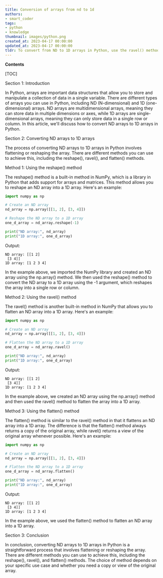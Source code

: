 ```yaml
---
title: Conversion of arrays from nd to 1d
authors:
- smart_coder
tags:
- python
- knowledge
thumbnail: images/python.png
created_at: 2023-04-17 00:00:00
updated_at: 2023-04-17 00:00:00
tldr: To convert from ND to 1D arrays in Python, use the ravel() method.
---
```


**Contents**

[TOC]

Section 1: Introduction

In Python, arrays are important data structures that allow you to store and manipulate a collection of data in a single variable. There are different types of arrays you can use in Python, including ND (N-dimensional) and 1D (one-dimensional) arrays. ND arrays are multidimensional arrays, meaning they can store data in multiple dimensions or axes, while 1D arrays are single-dimensional arrays, meaning they can only store data in a single row or column. In this article, we'll discuss how to convert ND arrays to 1D arrays in Python.

Section 2: Converting ND arrays to 1D arrays

The process of converting ND arrays to 1D arrays in Python involves flattening or reshaping the array. There are different methods you can use to achieve this, including the reshape(), ravel(), and flatten() methods.

Method 1: Using the reshape() method

The reshape() method is a built-in method in NumPy, which is a library in Python that adds support for arrays and matrices. This method allows you to reshape an ND array into a 1D array. Here's an example:

```python
import numpy as np

# Create an ND array
nd_array = np.array([[1, 2], [3, 4]])

# Reshape the ND array to a 1D array
one_d_array = nd_array.reshape(-1)

print("ND array:", nd_array)
print("1D array:", one_d_array)
```

Output:

```
ND array: [[1 2]
 [3 4]]
1D array: [1 2 3 4]
```

In the example above, we imported the NumPy library and created an ND array using the np.array() method. We then used the reshape() method to convert the ND array to a 1D array using the -1 argument, which reshapes the array into a single row or column.

Method 2: Using the ravel() method

The ravel() method is another built-in method in NumPy that allows you to flatten an ND array into a 1D array. Here's an example:

```python
import numpy as np

# Create an ND array
nd_array = np.array([[1, 2], [3, 4]])

# Flatten the ND array to a 1D array
one_d_array = nd_array.ravel()

print("ND array:", nd_array)
print("1D array:", one_d_array)
```

Output:

```
ND array: [[1 2]
 [3 4]]
1D array: [1 2 3 4]
```

In the example above, we created an ND array using the np.array() method and then used the ravel() method to flatten the array into a 1D array.

Method 3: Using the flatten() method

The flatten() method is similar to the ravel() method in that it flattens an ND array into a 1D array. The difference is that the flatten() method always returns a copy of the original array, while ravel() returns a view of the original array whenever possible. Here's an example:

```python
import numpy as np

# Create an ND array
nd_array = np.array([[1, 2], [3, 4]])

# Flatten the ND array to a 1D array
one_d_array = nd_array.flatten()

print("ND array:", nd_array)
print("1D array:", one_d_array)
```

Output:

```
ND array: [[1 2]
 [3 4]]
1D array: [1 2 3 4]
```

In the example above, we used the flatten() method to flatten an ND array into a 1D array.

Section 3: Conclusion

In conclusion, converting ND arrays to 1D arrays in Python is a straightforward process that involves flattening or reshaping the array. There are different methods you can use to achieve this, including the reshape(), ravel(), and flatten() methods. The choice of method depends on your specific use case and whether you need a copy or view of the original array.
